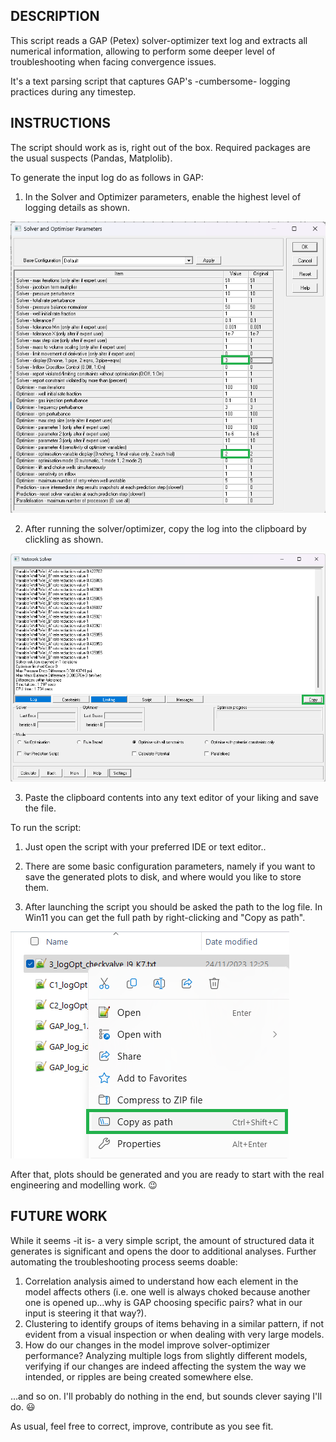 ## DESCRIPTION

This script reads a GAP (Petex) solver-optimizer text log and extracts all numerical information, allowing to perform some deeper level of troubleshooting when facing convergence issues.

It's a text parsing script that captures GAP's -cumbersome- logging practices during any timestep.

## INSTRUCTIONS
The script should work as is, right out of the box. Required packages are the usual suspects (Pandas, Matplolib).

To generate the input log do as follows in GAP:
1. In the Solver and Optimizer parameters, enable the highest level of logging details as shown.

![alt text](02_Code/instruct01.png)

2. After running the solver/optimizer, copy the log into the clipboard by clickling as shown.

![alt text](02_Code/instruct02.png)

3. Paste the clipboard contents into any text editor of your liking and save the file.

To run the script: 

1. Just open the script with your preferred IDE or text editor..

2. There are some basic configuration parameters, namely if you want to save the generated plots to disk, and where would you like to store them.

3. After launching the script you should be asked the path to the log file. In Win11 you can get the full path by right-clicking and "Copy as path".

![alt text](02_Code/instruct03.png)

After that, plots should be generated and you are ready to start with the real engineering and modelling work. :wink:

## FUTURE WORK
While it seems -it is- a very simple script, the amount of structured data it generates is significant and opens the door to additional analyses. Further automating the troubleshooting process seems doable:

1. Correlation analysis aimed to understand how each element in the model affects others (i.e. one well is always choked because another one is opened up...why is GAP choosing specific pairs? what in our input is steering it that way?).
2. Clustering to identify groups of items behaving in a similar pattern, if not evident from a visual inspection or when dealing with very large models.
3. How do our changes in the model improve solver-optimizer performance? Analyzing multiple logs from slightly different models, verifying if our changes are indeed affecting the system the way we intended, or ripples are being created somewhere else.

...and so on. I'll probably do nothing in the end, but sounds clever saying I'll do. :smiley:

As usual, feel free to correct, improve, contribute as you see fit.